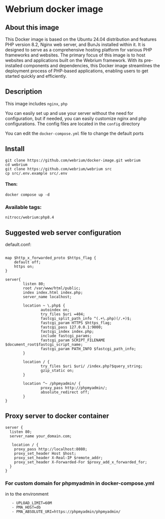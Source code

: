 # Webrium docker image

## About this image

This Docker image is based on the Ubuntu 24.04 distribution and features PHP version 8.2, Nginx web server, and BunJs installed within it. It is designed to serve as a comprehensive hosting platform for various PHP frameworks and websites. The primary focus of this image is to host websites and applications built on the Webrium framework. With its pre-installed components and dependencies, this Docker image streamlines the deployment process of PHP-based applications, enabling users to get started quickly and efficiently.

## Description

This image includes `nginx`, `php`

You can easily set up and use your server without the need for configuration, but if needed, you can easily customize nginx and php configurations. The config files are located in the `config` directory

You can edit the `docker-compose.yml` file to change the default ports

## Install
```
git clone https://github.com/webrium/docker-image.git webrium
cd webrium
git clone https://github.com/webrium/webrium src
cp src/.env.example src/.env
```
#### Then:

```
docker compose up -d
```

### Available tags:

  ``nitrocc/webrium:php8.4``
  
  

## Suggested web server configuration

default.conf:
```NGINX

map $http_x_forwarded_proto $https_flag {
    default off;
    https on;
}

server{
        listen 80;
        root /var/www/html/public;
        index index.html index.php;
        server_name localhost;

        location ~ \.php$ {
                autoindex on;
                try_files $uri =404;
                fastcgi_split_path_info ^(.+\.php)(/.+)$;
                fastcgi_param HTTPS $https_flag;
                fastcgi_pass 127.0.0.1:9000;
                fastcgi_index index.php;
                include fastcgi_params;
                fastcgi_param SCRIPT_FILENAME $document_root$fastcgi_script_name;
                fastcgi_param PATH_INFO $fastcgi_path_info;
        }

        location / {
                try_files $uri $uri/ /index.php?$query_string;
                gzip_static on;
        }

        location ^~ /phpmyadmin/ {
                proxy_pass http://phpmyadmin/;
                absolute_redirect off;
        }
}

```

## Proxy server to docker container

```NGINX
server {
  listen 80;
  server_name your_domain.com;

   location / {
    proxy_pass http://localhost:8080;
    proxy_set_header Host $host;
    proxy_set_header X-Real-IP $remote_addr;
    proxy_set_header X-Forwarded-For $proxy_add_x_forwarded_for;
  }
}

```


### For custom domain for phpmyadmin in docker-compose.yml

in to the environment
```
   - UPLOAD_LIMIT=60M
   - PMA_HOST=db
   - PMA_ABSOLUTE_URI=https://phpmyadmin/phpmyadmin/
```
